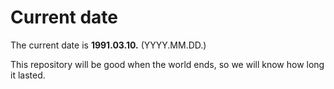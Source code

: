 # Current date

The current date is **1991.03.10.** (YYYY.MM.DD.)

This repository will be good when the world ends, so we will know how long it lasted.